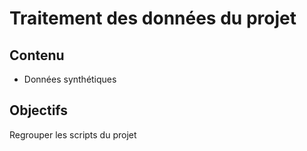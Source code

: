# Traitement des données du projet

## Contenu

- Données synthétiques

## Objectifs

Regrouper les scripts du projet
